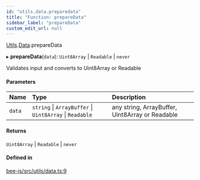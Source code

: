 ```yaml
---
id: "utils.data.preparedata"
title: "Function: prepareData"
sidebar_label: "prepareData"
custom_edit_url: null
---
```


[Utils](../modules/utils.md).[Data](../modules/utils.data.md).prepareData

▸ **prepareData**(`data`): `Uint8Array` \| `Readable` \| `never`

Validates input and converts to Uint8Array or Readable

#### Parameters

| Name | Type | Description |
| :------ | :------ | :------ |
| `data` | `string` \| `ArrayBuffer` \| `Uint8Array` \| `Readable` | any string, ArrayBuffer, Uint8Array or Readable |

#### Returns

`Uint8Array` \| `Readable` \| `never`

#### Defined in

[bee-js/src/utils/data.ts:9](https://github.com/ethersphere/bee-js/blob/6f227e1/src/utils/data.ts#L9)
